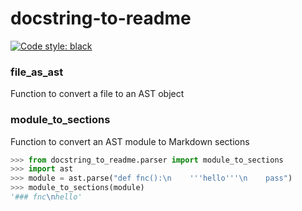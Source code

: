 # docstring-to-readme
[![Code style: black](https://img.shields.io/badge/code%20style-black-000000.svg)](https://github.com/psf/black)


### file_as_ast
Function to convert a file to an AST object

### module_to_sections
Function to convert an AST module to Markdown sections

```python
>>> from docstring_to_readme.parser import module_to_sections
>>> import ast
>>> module = ast.parse("def fnc():\n    '''hello'''\n    pass")
>>> module_to_sections(module)
'### fnc\nhello'
```